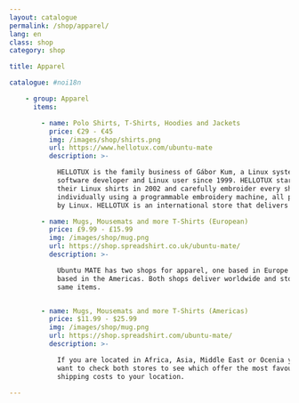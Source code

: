 ```yaml
---
layout: catalogue
permalink: /shop/apparel/
lang: en
class: shop
category: shop

title: Apparel

catalogue: #noi18n

    - group: Apparel
      items:

        - name: Polo Shirts, T-Shirts, Hoodies and Jackets
          price: €29 - €45
          img: /images/shop/shirts.png
          url: https://www.hellotux.com/ubuntu-mate
          description: >-

            HELLOTUX is the family business of Gábor Kum, a Linux system administrator,
            software developer and Linux user since 1999. HELLOTUX started making
            their Linux shirts in 2002 and carefully embroider every shirt
            individually using a programmable embroidery machine, all powered
            by Linux. HELLOTUX is an international store that delivers worldwide.

        - name: Mugs, Mousemats and more T-Shirts (European)
          price: £9.99 - £15.99
          img: /images/shop/mug.png
          url: https://shop.spreadshirt.co.uk/ubuntu-mate/
          description: >-

            Ubuntu MATE has two shops for apparel, one based in Europe and one
            based in the Americas. Both shops deliver worldwide and stock the
            same items.


        - name: Mugs, Mousemats and more T-Shirts (Americas)
          price: $11.99 - $25.99
          img: /images/shop/mug.png
          url: https://shop.spreadshirt.com/ubuntu-mate/
          description: >-

            If you are located in Africa, Asia, Middle East or Ocenia you may
            want to check both stores to see which offer the most favourable
            shipping costs to your location.

---
```

